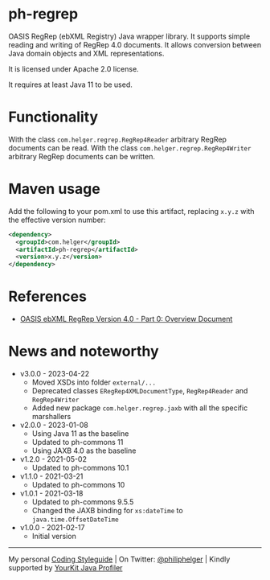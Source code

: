 # ph-regrep

OASIS RegRep (ebXML Registry) Java wrapper library.
It supports simple reading and writing of RegRep 4.0 documents.
It allows conversion between Java domain objects and XML representations.

It is licensed under Apache 2.0 license.

It requires at least Java 11 to be used.

# Functionality

With the class `com.helger.regrep.RegRep4Reader` arbitrary RegRep documents can be read.
With the class `com.helger.regrep.RegRep4Writer` arbitrary RegRep documents can be written.

# Maven usage

Add the following to your pom.xml to use this artifact, replacing `x.y.z` with the effective version number:

```xml
<dependency>
  <groupId>com.helger</groupId>
  <artifactId>ph-regrep</artifactId>
  <version>x.y.z</version>
</dependency>
```

# References

* [OASIS ebXML RegRep Version 4.0 - Part 0: Overview Document](http://docs.oasis-open.org/regrep/regrep-core/v4.0/regrep-core-overview-v4.0.html)

# News and noteworthy

* v3.0.0 - 2023-04-22
    * Moved XSDs into folder `external/...`
    * Deprecated classes `ERegRep4XMLDocumentType`, `RegRep4Reader` and `RegRep4Writer`
    * Added new package `com.helger.regrep.jaxb` with all the specific marshallers
* v2.0.0 - 2023-01-08
    * Using Java 11 as the baseline
    * Updated to ph-commons 11
    * Using JAXB 4.0 as the baseline
* v1.2.0 - 2021-05-02
    * Updated to ph-commons 10.1
* v1.1.0 - 2021-03-21
    * Updated to ph-commons 10
* v1.0.1 - 2021-03-18
    * Updated to ph-commons 9.5.5
    * Changed the JAXB binding for `xs:dateTime` to `java.time.OffsetDateTime`
* v1.0.0 - 2021-02-17
    * Initial version

---

My personal [Coding Styleguide](https://github.com/phax/meta/blob/master/CodingStyleguide.md) |
On Twitter: <a href="https://twitter.com/philiphelger">@philiphelger</a> |
Kindly supported by [YourKit Java Profiler](https://www.yourkit.com)